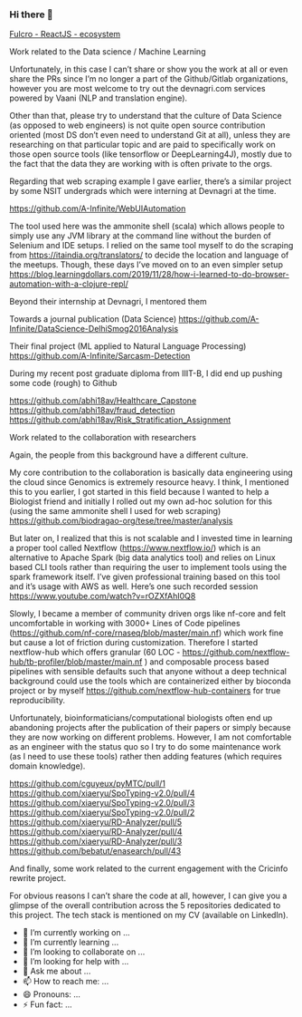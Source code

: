 ### Hi there 👋

[Fulcro - ReactJS - ecosystem](https://github.com/abhi18av/abhi18av/blob/master/Fulcro_ReactJS_Ecosystem.md)

 
Work related to the Data science / Machine Learning
 
Unfortunately, in this case I can’t share or show you the work at all or even share the PRs since I’m no longer a part of the Github/Gitlab organizations, however you are most welcome to try out the devnagri.com services powered by Vaani (NLP and translation engine).
 
Other than that, please try to understand that the culture of Data Science (as opposed to web engineers) is not quite open source contribution oriented (most DS don’t even need to understand Git at all), unless they are researching on that particular topic and are paid to specifically work on those open source tools (like tensorflow or DeepLearning4J), mostly due to the fact that the data they are working with is often private to the orgs.
 
Regarding that web scraping example I gave earlier, there’s a similar project by some NSIT undergrads which were interning at Devnagri at the time.
 
https://github.com/A-Infinite/WebUIAutomation
 
The tool used here was the ammonite shell (scala) which allows people to simply use any JVM library at the command line without the burden of Selenium and IDE setups. I relied on the same tool myself to do the scraping from https://itaindia.org/translators/ to decide the location and language of the meetups. Though, these days I’ve moved on to an even simpler setup https://blog.learningdollars.com/2019/11/28/how-i-learned-to-do-browser-automation-with-a-clojure-repl/
 
Beyond their internship at Devnagri, I mentored them
 
Towards a journal publication (Data Science)
https://github.com/A-Infinite/DataScience-DelhiSmog2016Analysis
 
Their final project (ML applied to Natural Language Processing)
https://github.com/A-Infinite/Sarcasm-Detection
 
 
During my recent post graduate diploma from IIIT-B, I did end up pushing some code (rough) to Github
 
https://github.com/abhi18av/Healthcare_Capstone
https://github.com/abhi18av/fraud_detection
https://github.com/abhi18av/Risk_Stratification_Assignment
 
 
Work related to the collaboration with researchers
 
Again, the people from this background have a different culture.
 
My core contribution to the collaboration is basically data engineering using the cloud since Genomics is extremely resource heavy. I think, I mentioned this to you earlier, I got started in this field because I wanted to help a Biologist friend and initially I rolled out my own ad-hoc solution for this (using the same ammonite shell I used for web scraping) https://github.com/biodragao-org/tese/tree/master/analysis
 
But later on, I realized that this is not scalable and I invested  time in learning a proper tool called Nextflow (https://www.nextflow.io/) which is an alternative to Apache Spark (big data analytics tool) and relies on Linux based CLI tools rather than requiring the user to implement tools using the spark framework itself. I’ve given professional training based on this tool and it’s usage with AWS as well. Here’s one such recorded session https://www.youtube.com/watch?v=rOZXfAhI0Q8
 
Slowly, I became a member of community driven orgs like nf-core and felt uncomfortable in working with 3000+ Lines of Code pipelines (https://github.com/nf-core/rnaseq/blob/master/main.nf) which work fine but cause a lot of friction during customization. Therefore I started nextflow-hub which offers granular (60 LOC - https://github.com/nextflow-hub/tb-profiler/blob/master/main.nf ) and composable process based pipelines with sensible defaults such that anyone without a deep technical background could use the tools which are containerized either by bioconda project or by myself  https://github.com/nextflow-hub-containers for true reproducibility.
 
Unfortunately, bioinformaticians/computational biologists often end up abandoning projects after the publication of their papers or simply because they are now working on different problems. However, I am not comfortable as an engineer with the status quo so I try to do some maintenance work (as I need to use these tools) rather then adding features (which requires domain knowledge).
 
https://github.com/cguyeux/pyMTC/pull/1
https://github.com/xiaeryu/SpoTyping-v2.0/pull/4
https://github.com/xiaeryu/SpoTyping-v2.0/pull/3
https://github.com/xiaeryu/SpoTyping-v2.0/pull/2
https://github.com/xiaeryu/RD-Analyzer/pull/5
https://github.com/xiaeryu/RD-Analyzer/pull/4
https://github.com/xiaeryu/RD-Analyzer/pull/3
https://github.com/bebatut/enasearch/pull/43
 
 
 
 
And finally, some work related to the current engagement with the Cricinfo rewrite project.
 
For obvious reasons I can’t share the code at all, however, I can give you a glimpse of the overall contribution across the 5 repositories dedicated to this project. The tech stack is mentioned on my CV (available on LinkedIn).



- 🔭 I’m currently working on ...
- 🌱 I’m currently learning ...
- 👯 I’m looking to collaborate on ...
- 🤔 I’m looking for help with ...
- 💬 Ask me about ...
- 📫 How to reach me: ...
- 😄 Pronouns: ...
- ⚡ Fun fact: ...


